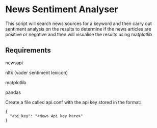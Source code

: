 # News Sentiment Analyser

This script will search news sources for a keyword and then carry out sentiment analysis on the results to determine if the news articles are positive or negative and then will visualise the results using matplotlib

## Requirements
  newsapi
  
  nltk (vader sentiment lexicon)
  
  matplotlib
  
  pandas
  
  Create a file called api.conf with the api key stored in the format:
  ```
{
    "api_key": "<News Api key here>"
}
  ```
  
